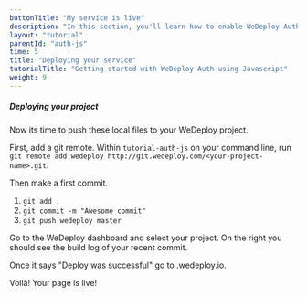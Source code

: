 ```yaml
---
buttonTitle: "My service is live"
description: "In this section, you'll learn how to enable WeDeploy Auth on your application."
layout: "tutorial"
parentId: "auth-js"
time: 5
title: "Deploying your service"
tutorialTitle: "Getting started with WeDeploy Auth using Javascript"
weight: 9
---
```


##### Deploying your project

Now its time to push these local files to your WeDeploy project.

First, add a git remote. Within `tutorial-auth-js` on your command line, run `git remote add wedeploy http://git.wedeploy.com/<your-project-name>.git`.

Then make a first commit. 
1. `git add .`
2. `git commit -m "Awesome commit"`
3. `git push wedeploy master`

Go to the WeDeploy dashboard and select your project. On the right you should see the build log of your recent commit. 

Once it says "Deploy was successful" go to <project-name>.wedeploy.io.

Voilà! Your page is live!
